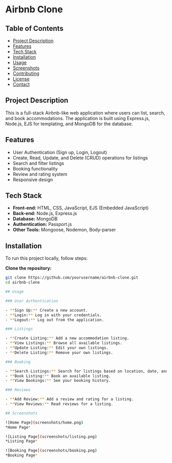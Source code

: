 # Airbnb Clone

## Table of Contents
- [Project Description](#project-description)
- [Features](#features)
- [Tech Stack](#tech-stack)
- [Installation](#installation)
- [Usage](#usage)
- [Screenshots](#screenshots)
- [Contributing](#contributing)
- [License](#license)
- [Contact](#contact)

## Project Description

This is a full-stack Airbnb-like web application where users can list, search, and book accommodations. The application is built using Express.js, Node.js, EJS for templating, and MongoDB for the database. 

## Features

- User Authentication (Sign up, Login, Logout)
- Create, Read, Update, and Delete (CRUD) operations for listings
- Search and filter listings
- Booking functionality
- Review and rating system
- Responsive design

## Tech Stack

- **Front-end:** HTML, CSS, JavaScript, EJS (Embedded JavaScript)
- **Back-end:** Node.js, Express.js
- **Database:** MongoDB
- **Authentication:** Passport.js
- **Other Tools:** Mongoose, Nodemon, Body-parser

## Installation

To run this project locally, follow steps:

**Clone the repository:**
   ```bash
   git clone https://github.com/yourusername/airbnb-clone.git
   cd airbnb-clone

## Usage

### User Authentication

- **Sign Up:** Create a new account.
- **Login:** Log in with your credentials.
- **Logout:** Log out from the application.

### Listings

- **Create Listing:** Add a new accommodation listing.
- **View Listings:** Browse all available listings.
- **Update Listing:** Edit your own listings.
- **Delete Listing:** Remove your own listings.

### Booking

- **Search Listings:** Search for listings based on location, date, and other filters.
- **Book Listing:** Book an available listing.
- **View Bookings:** See your booking history.

### Reviews

- **Add Review:** Add a review and rating for a listing.
- **View Reviews:** Read reviews for a listing.

## Screenshots

![Home Page](screenshots/home.png)
*Home Page*

![Listing Page](screenshots/listing.png)
*Listing Page*

![Booking Page](screenshots/booking.png)
*Booking Page*

